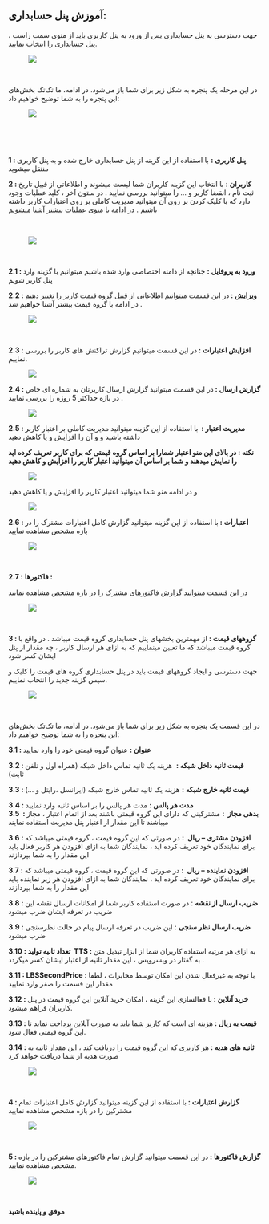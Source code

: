 <h2>آموزش پنل حسابداری:</h2><p>جهت دسترسی به پنل حسابداری پس از ورود به پنل کاربری باید از منوی سمت راست ، پنل حسابداری را انتخاب نمایید.</p><figure class="image"><img src="http://portal.avanak.ir/Content/AceAdmin/help/8fbfd06c13dd4b18ad8966269d4a49dd.bmp"></figure><p>&nbsp;</p><p>در این مرحله یک پنجره‌ به شکل زیر برای شما باز می‌شود. در ادامه، ما تک‌تک بخش‌های این پنجره را به شما توضیح خواهیم داد:</p><figure class="image"><img src="http://portal.avanak.ir/Content/AceAdmin/help/d2b8647a96a248a7a06b8b7fac7e8326.png"></figure><p>&nbsp;</p><p>&nbsp;</p><p><strong>1 : پنل کاربری :</strong> با استفاده از این گزینه از پنل حسابداری خارج شده و به پنل کاربری منتقل میشوید</p><p><strong>2 : کاربران</strong> : با انتخاب این گزینه کاربران شما لیست میشوند و اطلاعاتی از قبیل تاریخ ثبت نام ، انقضا کاربر و ... را میتوانید بررسی نمایید . در ستون آخر ، کلید عملیات وجود دارد که با کلیک کردن بر روی آن میتوانید مدیریت کاملی بر روی اعتبارات کاربر داشته باشیم . در ادامه با منوی عملیات بیشتر آشنا میشویم</p><p>&nbsp;</p><figure class="image"><img src="http://portal.avanak.ir/Content/AceAdmin/help/8b734dd65f17409ba081f77dcb02eff8.bmp"></figure><p>&nbsp;</p><p><strong>2.1 : ورود به پروفایل :</strong> چنانچه از دامنه اختصاصی وارد شده باشیم میتوانیم با گزینه وارد پنل کاربر شویم</p><p><strong>2.2 : ویرایش : </strong>در این قسمت میتوانیم اطلاعاتی از قبیل گروه قیمت کاربر را تغییر دهیم . در ادامه با گروه قیمت بیشتر آشنا خواهیم شد</p><figure class="image"><img src="http://portal.avanak.ir/Content/AceAdmin/help/b512f2100b4244bfab30a895faf22d4b.png"></figure><p><strong>&nbsp;</strong></p><p><strong>2.3 : افزایش اعتبارات : </strong>در این قسمت میتوانیم گزارش تراکنش های کاربر را بررسی نماییم.</p><figure class="image"><img src="http://portal.avanak.ir/Content/AceAdmin/help/d9eb9dc98431491cb7db619818cbec0e.png"></figure><p><strong>2.4 : گزارش ارسال : </strong>در این قسمت میتوانید گزارش ارسال کاربرتان به شماره ای خاص در بازه حداکثر 5 روزه را بررسی نمایید .</p><figure class="image"><img src="http://portal.avanak.ir/Content/AceAdmin/help/d8dd6fedf5374fd48dc58706f954b32f.png"></figure><p><strong>2.5 : مدیریت اعتبار :&nbsp; </strong>با استفاده از این گزینه میتوانید مدیریت کاملی بر اعتبار کاربر داشته باشید و و آن را افزایش و یا کاهش دهید</p><p><strong>نکته : در بالای این منو اعتبار شمارا بر اساس گروه قیمتی که برای کاربر تعریف کرده اید را نمایش میدهند و شما بر اساس آن میتوانید اعتبار کاربر را افزایش و کاهش دهید</strong></p><figure class="image"><img src="http://portal.avanak.ir/Content/AceAdmin/help/705a92fa15da478c94787667f4fe1439.png"></figure><p>و در ادامه منو شما میتوانید اعتبار کاربر را افزایش و یا کاهش دهید</p><figure class="image"><img src="http://portal.avanak.ir/Content/AceAdmin/help/a1e140dd73444eaa8e26b4eb999f635c.png"></figure><p><strong>2.6 : اعتبارات : </strong>با استفاده از این گزینه میتوانید گزارش کامل اعتبارات مشترک را در بازه مشخص مشاهده نمایید</p><figure class="image"><img src="http://portal.avanak.ir/Content/AceAdmin/help/665b613f016347188fc203209806b12a.png"></figure><p><strong>&nbsp;</strong></p><p><strong>2.7 : فاکتورها :</strong></p><p>در این قسمت میتوانید گزارش فاکتورهای مشترک را در بازه مشخص مشاهده نمایید</p><figure class="image"><img src="http://portal.avanak.ir/Content/AceAdmin/help/8aa9697bc52a4e0989b745b4efab7bf5.png"></figure><p>&nbsp;</p><p><strong>3 : گروههای قیمت : </strong>از مهمترین بخشهای پنل حسابداری گروه قیمت میباشد . در واقع با گروه قیمت میباشد که ما تعیین مینماییم که به ازای هر ارسال کاربر ، چه مقدار از پنل ایشان کسر شود</p><p>جهت دسترسی و ایجاد گروههای قیمت باید در پنل حسابداری گروه های قیمت را کلیک و سپس گزینه جدید را انتخاب نماییم.</p><figure class="image"><img src="http://portal.avanak.ir/Content/AceAdmin/help/418e4582495c42baafd3b4e45287f5ac.png"></figure><p>&nbsp;</p><p>در این قسمت یک پنجره‌ به شکل زیر برای شما باز می‌شود. در ادامه، ما تک‌تک بخش‌های این پنجره را به شما توضیح خواهیم داد:</p><p><strong>3.1 : عنوان :</strong> عنوان گروه قیمتی خود را وارد نمایید</p><p><strong>3.2 : قیمت ثانیه داخل شبکه :</strong>&nbsp; هزینه یک ثانیه تماس داخل شبکه (همراه اول و تلفن ثابت)</p><p><strong>3.3 : قیمت ثانیه خارج شبکه :</strong> هزینه یک ثانیه تماس خارج شبکه (ایرانسل ،رایتل و ...)</p><p><strong>3.4 : مدت هر پالس :</strong> مدت هر پالس را بر اساس ثانیه وارد نمایید&nbsp;<br><strong>3.5&nbsp; : بدهی مجاز &nbsp;:</strong> مشترکینی که دارای این گروه قیمتی باشند بعد از اتمام اعتبار ، مجاز میباشند تا این مقدار از اعتبار پنل مدیریت استفاده نمایند</p><p><strong>3.6 : افزودن مشتری – ریال &nbsp;:</strong> در صورتی که این گروه قیمت ، گروه قیمتی میباشد که برای نمایندگان خود تعریف کرده اید ، نمایندگان شما به ازای افزودن هر کاربر فعال باید این مقدار را به شما بپردازند</p><p><strong>3.7 : افزودن نماینده – ریال &nbsp;:</strong> در صورتی که این گروه قیمت ، گروه قیمتی میباشد که برای نمایندگان خود تعریف کرده اید ، نمایندگان شما به ازای افزودن هر زیر نماینده باید این مقدار را به شما بپردازند</p><p><strong>3.8 : ضریب ارسال از نقشه</strong> : در صورت استفاده کاربر شما از امکانات ارسال نقشه این ضریب در تعرفه ایشان ضرب میشود</p><p><strong>3.9 : ضریب ارسال نظر سنجی</strong> : این ضریب در تعرفه ارسال پیام در حالت نظرسنجی ضرب میشود</p><p><strong>3.10 : تعداد ثانیه تولید &nbsp;TTS : </strong>به ازای هر مرتبه استفاده کاربران شما از ابزار تبدیل متن به گفتار در وبسرویس ، این مقدار ثانیه از اعتبار ایشان کسر میگردد .</p><p><strong>3.11 : LBSSecondPrice : </strong>با توجه به غیرفعال شدن این امکان توسط مخابرات ، لطفا مقدار این قسمت را صفر وارد نمایید</p><p><strong>3.12 : خرید آنلاین : </strong>با فعالسازی این گزینه ، امکان خرید آنلاین این گروه قیمت در پنل کاربران فراهم میشود.</p><p><strong>3.13 : قیمت به ریال : </strong>هزینه ای است که کاربر شما باید به صورت آنلاین پرداخت نماید تا این گروه قیمتی فعال شود.</p><p><strong>3.14 : ثانیه های هدیه : </strong>هر کاربری که این گروه قیمت را دریافت کند ، این مقدار ثانیه به صورت هدیه از شما دریافت خواهد کرد</p><figure class="image"><img src="http://portal.avanak.ir/Content/AceAdmin/help/1154f03d15b54f9ab19260d93e672343.png"></figure><p>&nbsp;</p><p><strong>4 : گزارش اعتبارات : </strong>با استفاده از این گزینه میتوانید گزارش کامل اعتبارات تمام مشترکین را در بازه مشخص مشاهده نمایید</p><figure class="image"><img src="http://portal.avanak.ir/Content/AceAdmin/help/0f6b37b000b74a14bbeaa375d0c8286e.png"></figure><p><strong>&nbsp;</strong></p><p><strong>5 : گزارش فاکتورها : </strong>در این قسمت میتوانید گزارش تمام فاکتورهای مشترکین را در بازه مشخص مشاهده نمایید.</p><figure class="image"><img src="http://portal.avanak.ir/Content/AceAdmin/help/7a37a3b405be470488bcbed5aa4fd726.png"></figure><p>&nbsp;</p><p><strong>موفق و پاینده باشید</strong></p>